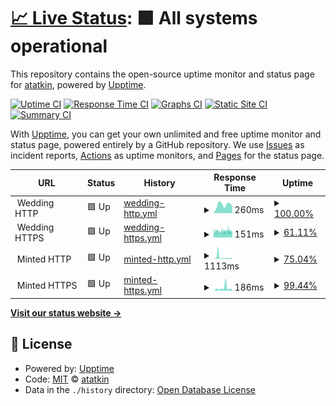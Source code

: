 # [📈 Live Status](https://atatkin.github.io/milos-uptime): <!--live status--> **🟩 All systems operational**

This repository contains the open-source uptime monitor and status page for [atatkin](https://atatkin.github.io/milos-uptime), powered by [Upptime](https://github.com/upptime/upptime).

[![Uptime CI](https://github.com/atatkin/milos-uptime/workflows/Uptime%20CI/badge.svg)](https://github.com/atatkin/milos-uptime/actions?query=workflow%3A%22Uptime+CI%22)
[![Response Time CI](https://github.com/atatkin/milos-uptime/workflows/Response%20Time%20CI/badge.svg)](https://github.com/atatkin/milos-uptime/actions?query=workflow%3A%22Response+Time+CI%22)
[![Graphs CI](https://github.com/atatkin/milos-uptime/workflows/Graphs%20CI/badge.svg)](https://github.com/atatkin/milos-uptime/actions?query=workflow%3A%22Graphs+CI%22)
[![Static Site CI](https://github.com/atatkin/milos-uptime/workflows/Static%20Site%20CI/badge.svg)](https://github.com/atatkin/milos-uptime/actions?query=workflow%3A%22Static+Site+CI%22)
[![Summary CI](https://github.com/atatkin/milos-uptime/workflows/Summary%20CI/badge.svg)](https://github.com/atatkin/milos-uptime/actions?query=workflow%3A%22Summary+CI%22)

With [Upptime](https://upptime.js.org), you can get your own unlimited and free uptime monitor and status page, powered entirely by a GitHub repository. We use [Issues](https://github.com/atatkin/milos-uptime/issues) as incident reports, [Actions](https://github.com/atatkin/milos-uptime/actions) as uptime monitors, and [Pages](https://atatkin.github.io/milos-uptime) for the status page.

<!--start: status pages-->
<!-- This summary is generated by Upptime (https://github.com/upptime/upptime) -->
<!-- Do not edit this manually, your changes will be overwritten -->
<!-- prettier-ignore -->
| URL | Status | History | Response Time | Uptime |
| --- | ------ | ------- | ------------- | ------ |
| <img alt="" src="https://icons.duckduckgo.com/ip3/null.ico" height="13"> Wedding HTTP | 🟩 Up | [wedding-http.yml](https://github.com/atatkin/milos-uptime/commits/HEAD/history/wedding-http.yml) | <details><summary><img alt="Response time graph" src="./graphs/wedding-http/response-time-week.png" height="20"> 260ms</summary><br><a href="https://atatkin.github.io/milos-uptime/history/wedding-http"><img alt="Response time 1474" src="https://img.shields.io/endpoint?url=https%3A%2F%2Fraw.githubusercontent.com%2Fatatkin%2Fmilos-uptime%2FHEAD%2Fapi%2Fwedding-http%2Fresponse-time.json"></a><br><a href="https://atatkin.github.io/milos-uptime/history/wedding-http"><img alt="24-hour response time 213" src="https://img.shields.io/endpoint?url=https%3A%2F%2Fraw.githubusercontent.com%2Fatatkin%2Fmilos-uptime%2FHEAD%2Fapi%2Fwedding-http%2Fresponse-time-day.json"></a><br><a href="https://atatkin.github.io/milos-uptime/history/wedding-http"><img alt="7-day response time 260" src="https://img.shields.io/endpoint?url=https%3A%2F%2Fraw.githubusercontent.com%2Fatatkin%2Fmilos-uptime%2FHEAD%2Fapi%2Fwedding-http%2Fresponse-time-week.json"></a><br><a href="https://atatkin.github.io/milos-uptime/history/wedding-http"><img alt="30-day response time 274" src="https://img.shields.io/endpoint?url=https%3A%2F%2Fraw.githubusercontent.com%2Fatatkin%2Fmilos-uptime%2FHEAD%2Fapi%2Fwedding-http%2Fresponse-time-month.json"></a><br><a href="https://atatkin.github.io/milos-uptime/history/wedding-http"><img alt="1-year response time 1773" src="https://img.shields.io/endpoint?url=https%3A%2F%2Fraw.githubusercontent.com%2Fatatkin%2Fmilos-uptime%2FHEAD%2Fapi%2Fwedding-http%2Fresponse-time-year.json"></a></details> | <details><summary><a href="https://atatkin.github.io/milos-uptime/history/wedding-http">100.00%</a></summary><a href="https://atatkin.github.io/milos-uptime/history/wedding-http"><img alt="All-time uptime 98.80%" src="https://img.shields.io/endpoint?url=https%3A%2F%2Fraw.githubusercontent.com%2Fatatkin%2Fmilos-uptime%2FHEAD%2Fapi%2Fwedding-http%2Fuptime.json"></a><br><a href="https://atatkin.github.io/milos-uptime/history/wedding-http"><img alt="24-hour uptime 100.00%" src="https://img.shields.io/endpoint?url=https%3A%2F%2Fraw.githubusercontent.com%2Fatatkin%2Fmilos-uptime%2FHEAD%2Fapi%2Fwedding-http%2Fuptime-day.json"></a><br><a href="https://atatkin.github.io/milos-uptime/history/wedding-http"><img alt="7-day uptime 100.00%" src="https://img.shields.io/endpoint?url=https%3A%2F%2Fraw.githubusercontent.com%2Fatatkin%2Fmilos-uptime%2FHEAD%2Fapi%2Fwedding-http%2Fuptime-week.json"></a><br><a href="https://atatkin.github.io/milos-uptime/history/wedding-http"><img alt="30-day uptime 77.84%" src="https://img.shields.io/endpoint?url=https%3A%2F%2Fraw.githubusercontent.com%2Fatatkin%2Fmilos-uptime%2FHEAD%2Fapi%2Fwedding-http%2Fuptime-month.json"></a><br><a href="https://atatkin.github.io/milos-uptime/history/wedding-http"><img alt="1-year uptime 97.83%" src="https://img.shields.io/endpoint?url=https%3A%2F%2Fraw.githubusercontent.com%2Fatatkin%2Fmilos-uptime%2FHEAD%2Fapi%2Fwedding-http%2Fuptime-year.json"></a></details>
| <img alt="" src="https://icons.duckduckgo.com/ip3/null.ico" height="13"> Wedding HTTPS | 🟩 Up | [wedding-https.yml](https://github.com/atatkin/milos-uptime/commits/HEAD/history/wedding-https.yml) | <details><summary><img alt="Response time graph" src="./graphs/wedding-https/response-time-week.png" height="20"> 151ms</summary><br><a href="https://atatkin.github.io/milos-uptime/history/wedding-https"><img alt="Response time 957" src="https://img.shields.io/endpoint?url=https%3A%2F%2Fraw.githubusercontent.com%2Fatatkin%2Fmilos-uptime%2FHEAD%2Fapi%2Fwedding-https%2Fresponse-time.json"></a><br><a href="https://atatkin.github.io/milos-uptime/history/wedding-https"><img alt="24-hour response time 145" src="https://img.shields.io/endpoint?url=https%3A%2F%2Fraw.githubusercontent.com%2Fatatkin%2Fmilos-uptime%2FHEAD%2Fapi%2Fwedding-https%2Fresponse-time-day.json"></a><br><a href="https://atatkin.github.io/milos-uptime/history/wedding-https"><img alt="7-day response time 151" src="https://img.shields.io/endpoint?url=https%3A%2F%2Fraw.githubusercontent.com%2Fatatkin%2Fmilos-uptime%2FHEAD%2Fapi%2Fwedding-https%2Fresponse-time-week.json"></a><br><a href="https://atatkin.github.io/milos-uptime/history/wedding-https"><img alt="30-day response time 148" src="https://img.shields.io/endpoint?url=https%3A%2F%2Fraw.githubusercontent.com%2Fatatkin%2Fmilos-uptime%2FHEAD%2Fapi%2Fwedding-https%2Fresponse-time-month.json"></a><br><a href="https://atatkin.github.io/milos-uptime/history/wedding-https"><img alt="1-year response time 961" src="https://img.shields.io/endpoint?url=https%3A%2F%2Fraw.githubusercontent.com%2Fatatkin%2Fmilos-uptime%2FHEAD%2Fapi%2Fwedding-https%2Fresponse-time-year.json"></a></details> | <details><summary><a href="https://atatkin.github.io/milos-uptime/history/wedding-https">61.11%</a></summary><a href="https://atatkin.github.io/milos-uptime/history/wedding-https"><img alt="All-time uptime 99.58%" src="https://img.shields.io/endpoint?url=https%3A%2F%2Fraw.githubusercontent.com%2Fatatkin%2Fmilos-uptime%2FHEAD%2Fapi%2Fwedding-https%2Fuptime.json"></a><br><a href="https://atatkin.github.io/milos-uptime/history/wedding-https"><img alt="24-hour uptime 67.40%" src="https://img.shields.io/endpoint?url=https%3A%2F%2Fraw.githubusercontent.com%2Fatatkin%2Fmilos-uptime%2FHEAD%2Fapi%2Fwedding-https%2Fuptime-day.json"></a><br><a href="https://atatkin.github.io/milos-uptime/history/wedding-https"><img alt="7-day uptime 61.11%" src="https://img.shields.io/endpoint?url=https%3A%2F%2Fraw.githubusercontent.com%2Fatatkin%2Fmilos-uptime%2FHEAD%2Fapi%2Fwedding-https%2Fuptime-week.json"></a><br><a href="https://atatkin.github.io/milos-uptime/history/wedding-https"><img alt="30-day uptime 90.61%" src="https://img.shields.io/endpoint?url=https%3A%2F%2Fraw.githubusercontent.com%2Fatatkin%2Fmilos-uptime%2FHEAD%2Fapi%2Fwedding-https%2Fuptime-month.json"></a><br><a href="https://atatkin.github.io/milos-uptime/history/wedding-https"><img alt="1-year uptime 99.22%" src="https://img.shields.io/endpoint?url=https%3A%2F%2Fraw.githubusercontent.com%2Fatatkin%2Fmilos-uptime%2FHEAD%2Fapi%2Fwedding-https%2Fuptime-year.json"></a></details>
| <img alt="" src="https://icons.duckduckgo.com/ip3/null.ico" height="13"> Minted HTTP | 🟩 Up | [minted-http.yml](https://github.com/atatkin/milos-uptime/commits/HEAD/history/minted-http.yml) | <details><summary><img alt="Response time graph" src="./graphs/minted-http/response-time-week.png" height="20"> 1113ms</summary><br><a href="https://atatkin.github.io/milos-uptime/history/minted-http"><img alt="Response time 1056" src="https://img.shields.io/endpoint?url=https%3A%2F%2Fraw.githubusercontent.com%2Fatatkin%2Fmilos-uptime%2FHEAD%2Fapi%2Fminted-http%2Fresponse-time.json"></a><br><a href="https://atatkin.github.io/milos-uptime/history/minted-http"><img alt="24-hour response time 263" src="https://img.shields.io/endpoint?url=https%3A%2F%2Fraw.githubusercontent.com%2Fatatkin%2Fmilos-uptime%2FHEAD%2Fapi%2Fminted-http%2Fresponse-time-day.json"></a><br><a href="https://atatkin.github.io/milos-uptime/history/minted-http"><img alt="7-day response time 1113" src="https://img.shields.io/endpoint?url=https%3A%2F%2Fraw.githubusercontent.com%2Fatatkin%2Fmilos-uptime%2FHEAD%2Fapi%2Fminted-http%2Fresponse-time-week.json"></a><br><a href="https://atatkin.github.io/milos-uptime/history/minted-http"><img alt="30-day response time 840" src="https://img.shields.io/endpoint?url=https%3A%2F%2Fraw.githubusercontent.com%2Fatatkin%2Fmilos-uptime%2FHEAD%2Fapi%2Fminted-http%2Fresponse-time-month.json"></a><br><a href="https://atatkin.github.io/milos-uptime/history/minted-http"><img alt="1-year response time 996" src="https://img.shields.io/endpoint?url=https%3A%2F%2Fraw.githubusercontent.com%2Fatatkin%2Fmilos-uptime%2FHEAD%2Fapi%2Fminted-http%2Fresponse-time-year.json"></a></details> | <details><summary><a href="https://atatkin.github.io/milos-uptime/history/minted-http">75.04%</a></summary><a href="https://atatkin.github.io/milos-uptime/history/minted-http"><img alt="All-time uptime 96.36%" src="https://img.shields.io/endpoint?url=https%3A%2F%2Fraw.githubusercontent.com%2Fatatkin%2Fmilos-uptime%2FHEAD%2Fapi%2Fminted-http%2Fuptime.json"></a><br><a href="https://atatkin.github.io/milos-uptime/history/minted-http"><img alt="24-hour uptime 100.00%" src="https://img.shields.io/endpoint?url=https%3A%2F%2Fraw.githubusercontent.com%2Fatatkin%2Fmilos-uptime%2FHEAD%2Fapi%2Fminted-http%2Fuptime-day.json"></a><br><a href="https://atatkin.github.io/milos-uptime/history/minted-http"><img alt="7-day uptime 75.04%" src="https://img.shields.io/endpoint?url=https%3A%2F%2Fraw.githubusercontent.com%2Fatatkin%2Fmilos-uptime%2FHEAD%2Fapi%2Fminted-http%2Fuptime-week.json"></a><br><a href="https://atatkin.github.io/milos-uptime/history/minted-http"><img alt="30-day uptime 24.38%" src="https://img.shields.io/endpoint?url=https%3A%2F%2Fraw.githubusercontent.com%2Fatatkin%2Fmilos-uptime%2FHEAD%2Fapi%2Fminted-http%2Fuptime-month.json"></a><br><a href="https://atatkin.github.io/milos-uptime/history/minted-http"><img alt="1-year uptime 93.47%" src="https://img.shields.io/endpoint?url=https%3A%2F%2Fraw.githubusercontent.com%2Fatatkin%2Fmilos-uptime%2FHEAD%2Fapi%2Fminted-http%2Fuptime-year.json"></a></details>
| <img alt="" src="https://icons.duckduckgo.com/ip3/null.ico" height="13"> Minted HTTPS | 🟩 Up | [minted-https.yml](https://github.com/atatkin/milos-uptime/commits/HEAD/history/minted-https.yml) | <details><summary><img alt="Response time graph" src="./graphs/minted-https/response-time-week.png" height="20"> 186ms</summary><br><a href="https://atatkin.github.io/milos-uptime/history/minted-https"><img alt="Response time 566" src="https://img.shields.io/endpoint?url=https%3A%2F%2Fraw.githubusercontent.com%2Fatatkin%2Fmilos-uptime%2FHEAD%2Fapi%2Fminted-https%2Fresponse-time.json"></a><br><a href="https://atatkin.github.io/milos-uptime/history/minted-https"><img alt="24-hour response time 86" src="https://img.shields.io/endpoint?url=https%3A%2F%2Fraw.githubusercontent.com%2Fatatkin%2Fmilos-uptime%2FHEAD%2Fapi%2Fminted-https%2Fresponse-time-day.json"></a><br><a href="https://atatkin.github.io/milos-uptime/history/minted-https"><img alt="7-day response time 186" src="https://img.shields.io/endpoint?url=https%3A%2F%2Fraw.githubusercontent.com%2Fatatkin%2Fmilos-uptime%2FHEAD%2Fapi%2Fminted-https%2Fresponse-time-week.json"></a><br><a href="https://atatkin.github.io/milos-uptime/history/minted-https"><img alt="30-day response time 334" src="https://img.shields.io/endpoint?url=https%3A%2F%2Fraw.githubusercontent.com%2Fatatkin%2Fmilos-uptime%2FHEAD%2Fapi%2Fminted-https%2Fresponse-time-month.json"></a><br><a href="https://atatkin.github.io/milos-uptime/history/minted-https"><img alt="1-year response time 505" src="https://img.shields.io/endpoint?url=https%3A%2F%2Fraw.githubusercontent.com%2Fatatkin%2Fmilos-uptime%2FHEAD%2Fapi%2Fminted-https%2Fresponse-time-year.json"></a></details> | <details><summary><a href="https://atatkin.github.io/milos-uptime/history/minted-https">99.44%</a></summary><a href="https://atatkin.github.io/milos-uptime/history/minted-https"><img alt="All-time uptime 99.79%" src="https://img.shields.io/endpoint?url=https%3A%2F%2Fraw.githubusercontent.com%2Fatatkin%2Fmilos-uptime%2FHEAD%2Fapi%2Fminted-https%2Fuptime.json"></a><br><a href="https://atatkin.github.io/milos-uptime/history/minted-https"><img alt="24-hour uptime 100.00%" src="https://img.shields.io/endpoint?url=https%3A%2F%2Fraw.githubusercontent.com%2Fatatkin%2Fmilos-uptime%2FHEAD%2Fapi%2Fminted-https%2Fuptime-day.json"></a><br><a href="https://atatkin.github.io/milos-uptime/history/minted-https"><img alt="7-day uptime 99.44%" src="https://img.shields.io/endpoint?url=https%3A%2F%2Fraw.githubusercontent.com%2Fatatkin%2Fmilos-uptime%2FHEAD%2Fapi%2Fminted-https%2Fuptime-week.json"></a><br><a href="https://atatkin.github.io/milos-uptime/history/minted-https"><img alt="30-day uptime 99.87%" src="https://img.shields.io/endpoint?url=https%3A%2F%2Fraw.githubusercontent.com%2Fatatkin%2Fmilos-uptime%2FHEAD%2Fapi%2Fminted-https%2Fuptime-month.json"></a><br><a href="https://atatkin.github.io/milos-uptime/history/minted-https"><img alt="1-year uptime 99.77%" src="https://img.shields.io/endpoint?url=https%3A%2F%2Fraw.githubusercontent.com%2Fatatkin%2Fmilos-uptime%2FHEAD%2Fapi%2Fminted-https%2Fuptime-year.json"></a></details>

<!--end: status pages-->

[**Visit our status website →**](https://atatkin.github.io/milos-uptime)

## 📄 License

- Powered by: [Upptime](https://github.com/upptime/upptime)
- Code: [MIT](./LICENSE) © [atatkin](https://atatkin.github.io/milos-uptime)
- Data in the `./history` directory: [Open Database License](https://opendatacommons.org/licenses/odbl/1-0/)
